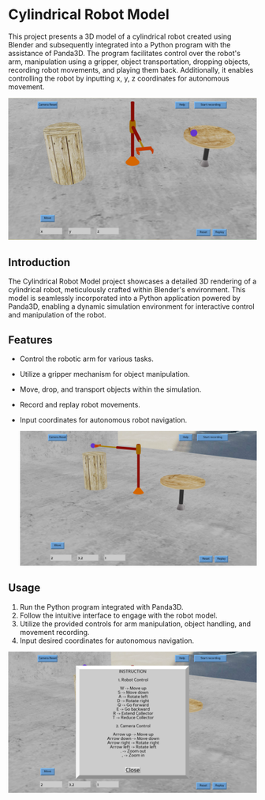 # Cylindrical Robot Model

This project presents a 3D model of a cylindrical robot created using Blender and subsequently integrated into a Python program with the assistance of Panda3D. The program facilitates control over the robot's arm, manipulation using a gripper, object transportation, dropping objects, recording robot movements, and playing them back. Additionally, it enables controlling the robot by inputting x, y, z coordinates for autonomous movement.

![image1](3D-cylindric-robot/images/Visualize1.png)

## Introduction

The Cylindrical Robot Model project showcases a detailed 3D rendering of a cylindrical robot, meticulously crafted within Blender's environment. This model is seamlessly incorporated into a Python application powered by Panda3D, enabling a dynamic simulation environment for interactive control and manipulation of the robot.

## Features

- Control the robotic arm for various tasks.
- Utilize a gripper mechanism for object manipulation.
- Move, drop, and transport objects within the simulation.
- Record and replay robot movements.
- Input coordinates for autonomous robot navigation.

  ![image2](3D-cylindric-robot/images/Visualize2.png)

## Usage

1. Run the Python program integrated with Panda3D.
2. Follow the intuitive interface to engage with the robot model.
3. Utilize the provided controls for arm manipulation, object handling, and movement recording.
4. Input desired coordinates for autonomous navigation.

 ![image2](3D-cylindric-robot/images/Visualize3.png)
